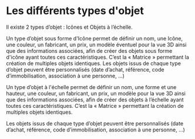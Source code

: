 # Les différents types d'objet

Il existe 2 types d’objet : Icônes et Objets à l’échelle.


Un type d’objet sous forme d'Icône permet de définir un nom, une Icône, une couleur, un fabricant, un prix, un modèle éventuel pour la vue 3D ainsi que des informations associées, afin de créer des objets sous forme d'icône ayant toutes ces caractéristiques. C’est la « Matrice » permettant la création de multiples objets identiques.
Les objets issus de chaque type d’objet peuvent être personnalisés (date d’achat, référence, code d’immobilisation, association à une personne, …)

Un type d’objet à l'échelle permet de définir un nom, une forme et une hauteur, une couleur, un fabricant, un prix, un modèle pour la vue 3D ainsi que des informations associées, afin de créer des objets à l’échelle ayant toutes ces caractéristiques. C’est la « Matrice » permettant la création de multiples objets identiques.

Les objets issus de chaque type d’objet peuvent être personnalisés (date d’achat, référence, code d’immobilisation, association à une personne, …)
